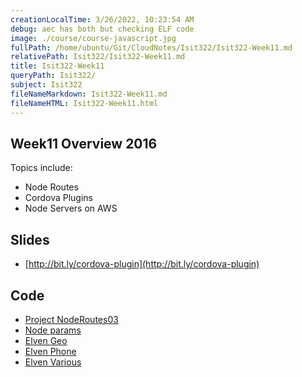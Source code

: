 ```yaml
---
creationLocalTime: 3/26/2022, 10:23:54 AM
debug: aec has both but checking ELF code
image: ./course/course-javascript.jpg
fullPath: /home/ubuntu/Git/CloudNotes/Isit322/Isit322-Week11.md
relativePath: Isit322/Isit322-Week11.md
title: Isit322-Week11
queryPath: Isit322/
subject: Isit322
fileNameMarkdown: Isit322-Week11.md
fileNameHTML: Isit322-Week11.html
---
```



<!-- toc -->
<!-- tocstop -->

## Week11 Overview 2016

Topics include:

- Node Routes
- Cordova Plugins
- Node Servers on AWS

## Slides

- [http://bit.ly/cordova-plugin](http://bit.ly/cordova-plugin)

## Code

- [Project NodeRoutes03][node03]
- [Node params][nodeParams]
- [Elven Geo][elfGeo]
- [Elven Phone][elfPhone]
- [Elven Various][elfVarious]

[node03]:https://github.com/charliecalvert/JsObjects/tree/master/JavaScript/NodeCode/NodeRoutes03
[nodeParams]:https://github.com/charliecalvert/JsObjects/tree/master/JavaScript/NodeCode/NodeRoutesParams
[elfGeo]:https://github.com/charliecalvert/JsObjects/tree/master/Cordova/ElvenGeo 
[elfPhone]:https://github.com/charliecalvert/JsObjects/tree/master/Cordova/CordovaPhoneCall
[elfVarious]:https://github.com/charliecalvert/JsObjects/tree/master/Cordova/CordovaVariousPlugins

